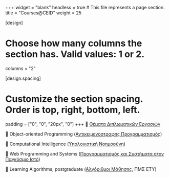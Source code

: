 +++
widget = "blank"
headless = true  # This file represents a page section.
title = "Courses@CEID"
weight = 25

[design]
  # Choose how many columns the section has. Valid values: 1 or 2.
  columns = "2"
  
[design.spacing]
  # Customize the section spacing. Order is top, right, bottom, left.
   padding = ["0", "0", "20px", "0"]
+++
:page_facing_up: [Θέματα Διπλωματικών Εργασιών](thesestopics)

:page_facing_up: Object-οriented Programming ([Αντικειμενοστραφής Προγραμματισμός](https://eclass.upatras.gr/courses/CEID1105/))

:page_facing_up: Computational Intelligence ([Υπολογιστική Νοημοσύνη](https://eclass.upatras.gr/courses/CEID1060/))

:page_facing_up: Web Programming and Systems ([Προγραμματισμός και Συστήματα στον Παγκόσμιο Ιστό](http://athos.ceid.upatras.gr/intech/))

:page_facing_up: Learning Algorithms, postgraduate ([Αλγόριθμοι Μάθησης](https://eclass.upatras.gr/courses/CEID1043/), ΠΜΣ ΕΤΥ)
